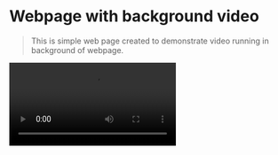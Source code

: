 # Webpage with background video

> This is simple web page created to demonstrate video running in background of webpage.

<video src="video.mp4">
